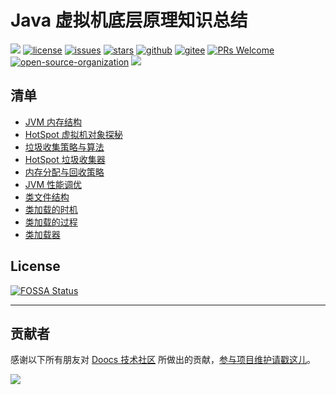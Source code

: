 # Java 虚拟机底层原理知识总结

<a href="https://github.com/doocs/jvm/actions?query=workflow%3ASync"><img src="https://github.com/doocs/jvm/workflows/Sync/badge.svg"></a>
<a href="https://github.com/doocs/jvm/blob/main/LICENSE"><img src="https://badgen.net/github/license/doocs/jvm?color=green" alt="license"></a>
<a href="https://github.com/doocs/jvm/issues"><img src="https://badgen.net/github/open-issues/doocs/jvm" alt="issues"></a>
<a href="https://github.com/doocs/jvm/stargazers"><img src="https://badgen.net/github/stars/doocs/jvm" alt="stars"></a>
<a href="https://github.com/doocs/jvm"><img src="https://badgen.net/badge/⭐/GitHub/blue" alt="github"></a>
<a href="https://gitee.com/doocs/jvm"><img src="https://badgen.net/badge/⭐/Gitee/blue" alt="gitee"></a>
<a href="http://makeapullrequest.com"><img src="https://badgen.net/badge/PRs/welcome/cyan" alt="PRs Welcome"></a>
<a href="https://github.com/doocs/doocs.github.io"><img src="https://badgen.net/badge/organization/join%20us/cyan" alt="open-source-organization"></a>
<a href="https://app.fossa.com/projects/git%2Bgithub.com%2Fdoocs%2Fjvm?ref=badge_shield" alt="FOSSA Status"><img src="https://app.fossa.com/api/projects/git%2Bgithub.com%2Fdoocs%2Fjvm.svg?type=shield"/></a>


## 清单

- [JVM 内存结构](/docs/01-jvm-memory-structure.md)
- [HotSpot 虚拟机对象探秘](/docs/02-hotspot-jvm-object.md)
- [垃圾收集策略与算法](/docs/03-gc-algorithms.md)
- [HotSpot 垃圾收集器](/docs/04-hotspot-gc.md)
- [内存分配与回收策略](/docs/05-memory-allocation-gc.md)
- [JVM 性能调优](/docs/06-jvm-performance-tuning.md)
- [类文件结构](/docs/07-class-structure.md)
- [类加载的时机](/docs/08-load-class-time.md)
- [类加载的过程](/docs/09-load-class-process.md)
- [类加载器](/docs/10-class-loader.md)





## License

[![FOSSA Status](https://app.fossa.com/api/projects/git%2Bgithub.com%2Fdoocs%2Fjvm.svg?type=large)](https://app.fossa.com/projects/git%2Bgithub.com%2Fdoocs%2Fjvm?ref=badge_large)

---


## 贡献者

感谢以下所有朋友对 [Doocs 技术社区](https://github.com/doocs) 所做出的贡献，[参与项目维护请戳这儿](https://doocs.github.io/#/?id=how-to-join)。

<!-- ALL-CONTRIBUTORS-LIST: START - Do not remove or modify this section -->

<a href="https://opencollective.com/doocs/contributors.svg?width=890&button=true"><img src="https://opencollective.com/doocs/contributors.svg?width=890&button=false" /></a>

<!-- ALL-CONTRIBUTORS-LIST: END -->


